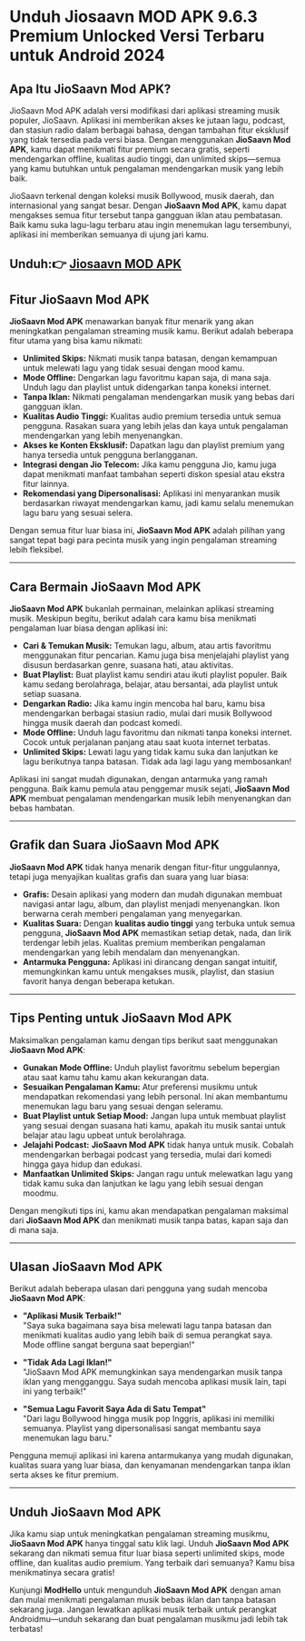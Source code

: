 # Unduh Jiosaavn MOD APK 9.6.3 Premium Unlocked Versi Terbaru untuk Android 2024
## Apa Itu JioSaavn Mod APK?

JioSaavn Mod APK adalah versi modifikasi dari aplikasi streaming musik populer, JioSaavn. Aplikasi ini memberikan akses ke jutaan lagu, podcast, dan stasiun radio dalam berbagai bahasa, dengan tambahan fitur eksklusif yang tidak tersedia pada versi biasa. Dengan menggunakan **JioSaavn Mod APK**, kamu dapat menikmati fitur premium secara gratis, seperti mendengarkan offline, kualitas audio tinggi, dan unlimited skips—semua yang kamu butuhkan untuk pengalaman mendengarkan musik yang lebih baik.

JioSaavn terkenal dengan koleksi musik Bollywood, musik daerah, dan internasional yang sangat besar. Dengan **JioSaavn Mod APK**, kamu dapat mengakses semua fitur tersebut tanpa gangguan iklan atau pembatasan. Baik kamu suka lagu-lagu terbaru atau ingin menemukan lagu tersembunyi, aplikasi ini memberikan semuanya di ujung jari kamu.

## Unduh:👉 [Jiosaavn MOD APK](https://modhello.com/jiosaavn/)

## Fitur JioSaavn Mod APK

**JioSaavn Mod APK** menawarkan banyak fitur menarik yang akan meningkatkan pengalaman streaming musik kamu. Berikut adalah beberapa fitur utama yang bisa kamu nikmati:

- **Unlimited Skips:** Nikmati musik tanpa batasan, dengan kemampuan untuk melewati lagu yang tidak sesuai dengan mood kamu.
- **Mode Offline:** Dengarkan lagu favoritmu kapan saja, di mana saja. Unduh lagu dan playlist untuk didengarkan tanpa koneksi internet.
- **Tanpa Iklan:** Nikmati pengalaman mendengarkan musik yang bebas dari gangguan iklan.
- **Kualitas Audio Tinggi:** Kualitas audio premium tersedia untuk semua pengguna. Rasakan suara yang lebih jelas dan kaya untuk pengalaman mendengarkan yang lebih menyenangkan.
- **Akses ke Konten Eksklusif:** Dapatkan lagu dan playlist premium yang hanya tersedia untuk pengguna berlangganan.
- **Integrasi dengan Jio Telecom:** Jika kamu pengguna Jio, kamu juga dapat menikmati manfaat tambahan seperti diskon spesial atau ekstra fitur lainnya.
- **Rekomendasi yang Dipersonalisasi:** Aplikasi ini menyarankan musik berdasarkan riwayat mendengarkan kamu, jadi kamu selalu menemukan lagu baru yang sesuai selera.

Dengan semua fitur luar biasa ini, **JioSaavn Mod APK** adalah pilihan yang sangat tepat bagi para pecinta musik yang ingin pengalaman streaming lebih fleksibel.

---

## Cara Bermain JioSaavn Mod APK

**JioSaavn Mod APK** bukanlah permainan, melainkan aplikasi streaming musik. Meskipun begitu, berikut adalah cara kamu bisa menikmati pengalaman luar biasa dengan aplikasi ini:

- **Cari & Temukan Musik:** Temukan lagu, album, atau artis favoritmu menggunakan fitur pencarian. Kamu juga bisa menjelajahi playlist yang disusun berdasarkan genre, suasana hati, atau aktivitas.
- **Buat Playlist:** Buat playlist kamu sendiri atau ikuti playlist populer. Baik kamu sedang berolahraga, belajar, atau bersantai, ada playlist untuk setiap suasana.
- **Dengarkan Radio:** Jika kamu ingin mencoba hal baru, kamu bisa mendengarkan berbagai stasiun radio, mulai dari musik Bollywood hingga musik daerah dan podcast komedi.
- **Mode Offline:** Unduh lagu favoritmu dan nikmati tanpa koneksi internet. Cocok untuk perjalanan panjang atau saat kuota internet terbatas.
- **Unlimited Skips:** Lewati lagu yang tidak kamu suka dan lanjutkan ke lagu berikutnya tanpa batasan. Tidak ada lagi lagu yang membosankan!

Aplikasi ini sangat mudah digunakan, dengan antarmuka yang ramah pengguna. Baik kamu pemula atau penggemar musik sejati, **JioSaavn Mod APK** membuat pengalaman mendengarkan musik lebih menyenangkan dan bebas hambatan.

---

## Grafik dan Suara JioSaavn Mod APK

**JioSaavn Mod APK** tidak hanya menarik dengan fitur-fitur unggulannya, tetapi juga menyajikan kualitas grafis dan suara yang luar biasa:

- **Grafis:** Desain aplikasi yang modern dan mudah digunakan membuat navigasi antar lagu, album, dan playlist menjadi menyenangkan. Ikon berwarna cerah memberi pengalaman yang menyegarkan.
- **Kualitas Suara:** Dengan **kualitas audio tinggi** yang terbuka untuk semua pengguna, **JioSaavn Mod APK** memastikan setiap detak, nada, dan lirik terdengar lebih jelas. Kualitas premium memberikan pengalaman mendengarkan yang lebih mendalam dan menyenangkan.
- **Antarmuka Pengguna:** Aplikasi ini dirancang dengan sangat intuitif, memungkinkan kamu untuk mengakses musik, playlist, dan stasiun favorit hanya dengan beberapa ketukan.

---

## Tips Penting untuk JioSaavn Mod APK

Maksimalkan pengalaman kamu dengan tips berikut saat menggunakan **JioSaavn Mod APK**:

- **Gunakan Mode Offline:** Unduh playlist favoritmu sebelum bepergian atau saat kamu tahu kamu akan kekurangan data.
- **Sesuaikan Pengalaman Kamu:** Atur preferensi musikmu untuk mendapatkan rekomendasi yang lebih personal. Ini akan membantumu menemukan lagu baru yang sesuai dengan seleramu.
- **Buat Playlist untuk Setiap Mood:** Jangan lupa untuk membuat playlist yang sesuai dengan suasana hati kamu, apakah itu musik santai untuk belajar atau lagu upbeat untuk berolahraga.
- **Jelajahi Podcast:** **JioSaavn Mod APK** tidak hanya untuk musik. Cobalah mendengarkan berbagai podcast yang tersedia, mulai dari komedi hingga gaya hidup dan edukasi.
- **Manfaatkan Unlimited Skips:** Jangan ragu untuk melewatkan lagu yang tidak kamu suka dan lanjutkan ke lagu yang lebih sesuai dengan moodmu.

Dengan mengikuti tips ini, kamu akan mendapatkan pengalaman maksimal dari **JioSaavn Mod APK** dan menikmati musik tanpa batas, kapan saja dan di mana saja.

---

## Ulasan JioSaavn Mod APK

Berikut adalah beberapa ulasan dari pengguna yang sudah mencoba **JioSaavn Mod APK**:

- **"Aplikasi Musik Terbaik!"**  
  "Saya suka bagaimana saya bisa melewati lagu tanpa batasan dan menikmati kualitas audio yang lebih baik di semua perangkat saya. Mode offline sangat berguna saat bepergian!"
  
- **"Tidak Ada Lagi Iklan!"**  
  "JioSaavn Mod APK memungkinkan saya mendengarkan musik tanpa iklan yang mengganggu. Saya sudah mencoba aplikasi musik lain, tapi ini yang terbaik!"
  
- **"Semua Lagu Favorit Saya Ada di Satu Tempat"**  
  "Dari lagu Bollywood hingga musik pop Inggris, aplikasi ini memiliki semuanya. Playlist yang dipersonalisasi sangat membantu saya menemukan lagu baru."

Pengguna memuji aplikasi ini karena antarmukanya yang mudah digunakan, kualitas suara yang luar biasa, dan kenyamanan mendengarkan tanpa iklan serta akses ke fitur premium.

---

## Unduh JioSaavn Mod APK

Jika kamu siap untuk meningkatkan pengalaman streaming musikmu, **JioSaavn Mod APK** hanya tinggal satu klik lagi. Unduh **JioSaavn Mod APK** sekarang dan nikmati semua fitur luar biasa seperti unlimited skips, mode offline, dan kualitas audio premium. Yang terbaik dari semuanya? Kamu bisa menikmatinya secara gratis!

Kunjungi **ModHello** untuk mengunduh **JioSaavn Mod APK** dengan aman dan mulai menikmati pengalaman musik bebas iklan dan tanpa batasan sekarang juga. Jangan lewatkan aplikasi musik terbaik untuk perangkat Androidmu—unduh sekarang dan buat pengalaman musikmu jadi lebih tak terbatas!

